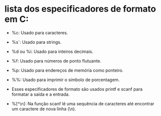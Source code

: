# lista dos especificadores de formato em C:
- %c: Usado para caracteres.
- %s`: Usado para strings.
- %d ou %i: Usado para inteiros decimais.
- %f: Usado para números de ponto flutuante.
- %p: Usado para endereços de memória como ponteiro.
- %%: Usado para imprimir o símbolo de porcentagem.

- Esses especificadores de formato são usados printf e scanf para formatar a saída e a entrada.

- %[^\n]: Na função scanf lê uma sequência de caracteres até encontrar um caractere de nova linha (\n).
